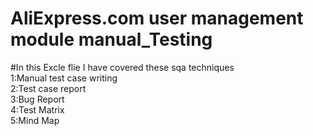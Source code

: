 # AliExpress.com user management module manual_Testing
#In this Excle flie I have covered these sqa techniques   
1:Manual test case writing       
2:Test case report       
3:Bug Report      
4:Test Matrix     
5:Mind Map 
